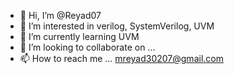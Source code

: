 - 👋 Hi, I’m @Reyad07
- 👀 I’m interested in verilog, SystemVerilog, UVM
- 🌱 I’m currently learning UVM
- 💞️ I’m looking to collaborate on ...
- 📫 How to reach me ... mreyad30207@gmail.com

<!---
Reyad07/Reyad07 is a ✨ special ✨ repository because its `README.md` (this file) appears on your GitHub profile.
You can click the Preview link to take a look at your changes.
--->
